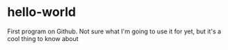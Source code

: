 # hello-world

First program on Github. Not sure what I'm going to use it for yet,
but it's a cool thing to know about
